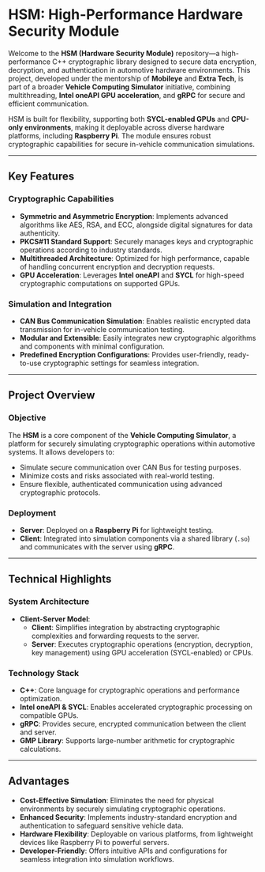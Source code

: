 # **HSM: High-Performance Hardware Security Module**

Welcome to the **HSM (Hardware Security Module)** repository—a high-performance C++ cryptographic library designed to secure data encryption, decryption, and authentication in automotive hardware environments. This project, developed under the mentorship of **Mobileye** and **Extra Tech**, is part of a broader **Vehicle Computing Simulator** initiative, combining multithreading, **Intel oneAPI GPU acceleration**, and **gRPC** for secure and efficient communication.

HSM is built for flexibility, supporting both **SYCL-enabled GPUs** and **CPU-only environments**, making it deployable across diverse hardware platforms, including **Raspberry Pi**. The module ensures robust cryptographic capabilities for secure in-vehicle communication simulations.

---

## **Key Features**

### **Cryptographic Capabilities**
- **Symmetric and Asymmetric Encryption**: Implements advanced algorithms like AES, RSA, and ECC, alongside digital signatures for data authenticity.
- **PKCS#11 Standard Support**: Securely manages keys and cryptographic operations according to industry standards.
- **Multithreaded Architecture**: Optimized for high performance, capable of handling concurrent encryption and decryption requests.
- **GPU Acceleration**: Leverages **Intel oneAPI** and **SYCL** for high-speed cryptographic computations on supported GPUs.

### **Simulation and Integration**
- **CAN Bus Communication Simulation**: Enables realistic encrypted data transmission for in-vehicle communication testing.
- **Modular and Extensible**: Easily integrates new cryptographic algorithms and components with minimal configuration.
- **Predefined Encryption Configurations**: Provides user-friendly, ready-to-use cryptographic settings for seamless integration.

---

## **Project Overview**

### **Objective**
The **HSM** is a core component of the **Vehicle Computing Simulator**, a platform for securely simulating cryptographic operations within automotive systems. It allows developers to:
- Simulate secure communication over CAN Bus for testing purposes.
- Minimize costs and risks associated with real-world testing.
- Ensure flexible, authenticated communication using advanced cryptographic protocols.

### **Deployment**
- **Server**: Deployed on a **Raspberry Pi** for lightweight testing.
- **Client**: Integrated into simulation components via a shared library (`.so`) and communicates with the server using **gRPC**.

---

## **Technical Highlights**

### **System Architecture**
- **Client-Server Model**:
  - **Client**: Simplifies integration by abstracting cryptographic complexities and forwarding requests to the server.
  - **Server**: Executes cryptographic operations (encryption, decryption, key management) using GPU acceleration (SYCL-enabled) or CPUs.

### **Technology Stack**
- **C++**: Core language for cryptographic operations and performance optimization.
- **Intel oneAPI & SYCL**: Enables accelerated cryptographic processing on compatible GPUs.
- **gRPC**: Provides secure, encrypted communication between the client and server.
- **GMP Library**: Supports large-number arithmetic for cryptographic calculations.

---

## **Advantages**
- **Cost-Effective Simulation**: Eliminates the need for physical environments by securely simulating cryptographic operations.
- **Enhanced Security**: Implements industry-standard encryption and authentication to safeguard sensitive vehicle data.
- **Hardware Flexibility**: Deployable on various platforms, from lightweight devices like Raspberry Pi to powerful servers.
- **Developer-Friendly**: Offers intuitive APIs and configurations for seamless integration into simulation workflows.

